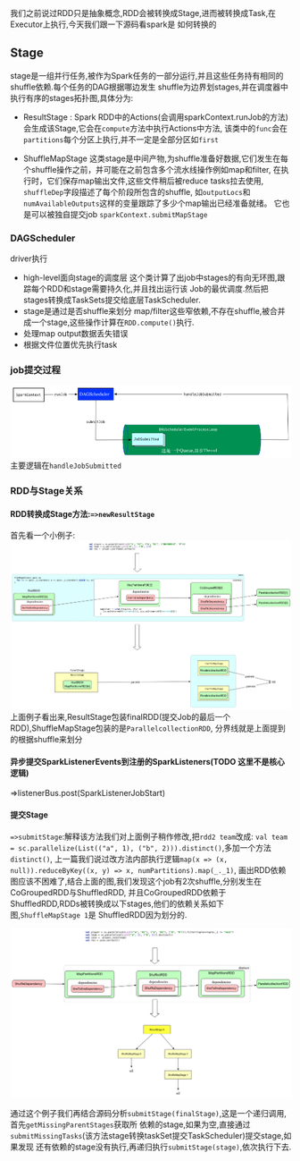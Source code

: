 我们之前说过RDD只是抽象概念,RDD会被转换成Stage,进而被转换成Task,在Executor上执行,今天我们跟一下源码看spark是
如何转换的

## Stage
stage是一组并行任务,被作为Spark任务的一部分运行,并且这些任务持有相同的shuffle依赖.每个任务的DAG根据哪边发生
shuffle为边界划stages,并在调度器中执行有序的stages拓扑图,具体分为:

- ResultStage :
Spark RDD中的Actions(会调用sparkContext.runJob的方法)会生成该Stage,它会在`compute`方法中执行Actions中方法,
该类中的`func`会在`partitions`每个分区上执行,并不一定是全部分区如`first`

- ShuffleMapStage
这类stage是中间产物,为shuffle准备好数据,它们发生在每个shuffle操作之前，并可能在之前包含多个流水线操作例如map和filter,
在执行时，它们保存map输出文件,这些文件稍后被reduce tasks拉去使用, `shuffleDep`字段描述了每个阶段所包含的shuffle,
如`outputLocs`和`numAvailableOutputs`这样的变量跟踪了多少个map输出已经准备就绪。
它也是可以被独自提交job `sparkContext.submitMapStage`

### DAGScheduler
driver执行

- high-level面向stage的调度层
  这个类计算了出job中stages的有向无环图,跟踪每个RDD和stage需要持久化,并且找出运行该
Job的最优调度.然后把stages转换成TaskSets提交给底层TaskScheduler.
- stage是通过是否shuffle来划分
  map/filter这些窄依赖,不存在shuffle,被合并成一个stage,这些操作计算在`RDD.compute()`执行.
- 处理map output数据丢失错误
- 根据文件位置优先执行task

### job提交过程

![job提交过程](img/DAGSchedulerEventProcessLoop.png)
主要逻辑在`handleJobSubmitted`

### RDD与Stage关系

#### RDD转换成Stage方法:`=>newResultStage`

首先看一个小例子:
![joinStage.png](img/joinStage.png)
上面例子看出来,ResultStage包装finalRDD(提交Job的最后一个RDD),ShuffleMapStage包装的是`ParallelcollectionRDD`,
分界线就是上面提到的根据shuffle来划分

#### 异步提交SparkListenerEvents到注册的SparkListeners(TODO 这里不是核心逻辑)
=>listenerBus.post(SparkListenerJobStart)

#### 提交Stage
`=>submitStage`:解释该方法我们对上面例子稍作修改,把`rdd2 team`改成:
`val team = sc.parallelize(List(("a", 1), ("b", 2))).distinct()`,多加一个方法`distinct()`,
上一篇我们说过改方法内部执行逻辑`map(x => (x, null)).reduceByKey((x, y) => x, numPartitions).map(_._1)`,
画出RDD依赖图应该不困难了,结合上面的图,我们发现这个job有2次shuffle,分别发生在CoGroupedRDD与ShuffledRDD,
并且CoGroupedRDD依赖于ShuffledRDD,RDDs被转换成以下stages,他们的依赖关系如下图,`ShuffleMapStage 1`是
ShuffledRDD因为划分的.

![submitJoin2Stage.png](img/submitJoin2Stage.png)

通过这个例子我们再结合源码分析`submitStage(finalStage)`,这是一个递归调用,首先`getMissingParentStages`获取所
依赖的stage,如果为空,直接通过`submitMissingTasks`(该方法stage转换taskSet提交TaskScheduler)提交stage,如果发现
还有依赖的stage没有执行,再递归执行`submitStage(stage)`,依次执行下去.

